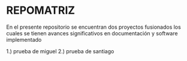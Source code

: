 # REPOMATRIZ
En el presente repositorio se encuentran dos proyectos fusionados los cuales se tienen avances significativos en documentación y software implementado 

1.) prueba de miguel
2.) prueba de santiago